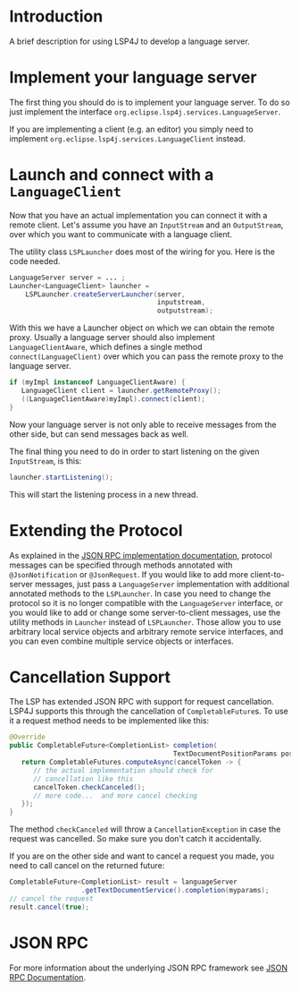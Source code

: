 # Introduction

A brief description for using LSP4J to develop a language server.

# Implement your language server

The first thing you should do is to implement your language server. To do so just implement the interface `org.eclipse.lsp4j.services.LanguageServer`.

If you are implementing a client (e.g. an editor) you simply need to implement `org.eclipse.lsp4j.services.LanguageClient` instead.

# Launch and connect with a `LanguageClient`

Now that you have an actual implementation you can connect it with a remote client. Let's assume you have an `InputStream` and an `OutputStream`, over which you want to communicate with a language client.

The utility class `LSPLauncher` does most of the wiring for you. Here is the code needed.

``` java
LanguageServer server = ... ;
Launcher<LanguageClient> launcher = 
    LSPLauncher.createServerLauncher(server,
                                     inputstream, 
                                     outputstream);
```

With this we have a Launcher object on which we can obtain the remote proxy. Usually a language server should also implement `LanguageClientAware`, which defines a single method `connect(LanguageClient)` over which you can pass the remote proxy to the language server.

``` java
if (myImpl instanceof LanguageClientAware) {
   LanguageClient client = launcher.getRemoteProxy();
   ((LanguageClientAware)myImpl).connect(client);
}
```

Now your language server is not only able to receive messages from the other side, but can send messages back as well.

The final thing you need to do in order to start listening on the given `InputStream`, is this:

``` java
launcher.startListening();
```

This will start the listening process in a new thread.

# Extending the Protocol

As explained in the [JSON RPC implementation documentation](jsonrpc.md#service-objects), protocol messages can be specified through methods annotated with `@JsonNotification` or `@JsonRequest`. If you would like to add more client-to-server messages, just pass a `LanguageServer` implementation with additional annotated methods to the `LSPLauncher`. In case you need to change the protocol so it is no longer compatible with the `LanguageServer` interface, or you would like to add or change some server-to-client messages, use the utility methods in `Launcher` instead of `LSPLauncher`. Those allow you to use arbitrary local service objects and arbitrary remote service interfaces, and you can even combine multiple service objects or interfaces.

# Cancellation Support

The LSP has extended JSON RPC with support for request cancellation. LSP4J supports this through the cancellation of `CompletableFuture`s. To use it a request method needs to be implemented like this:

``` java
@Override
public CompletableFuture<CompletionList> completion(
                                         TextDocumentPositionParams position) {
   return CompletableFutures.computeAsync(cancelToken -> {
      // the actual implementation should check for 
      // cancellation like this
      cancelToken.checkCanceled();
      // more code...  and more cancel checking
   });
}
```
The method `checkCanceled` will throw a `CancellationException` in case the request was cancelled. So make sure you don't catch it accidentally.

If you are on the other side and want to cancel a request you made, you need to call cancel on the returned future:

``` java
CompletableFuture<CompletionList> result = languageServer
                  .getTextDocumentService().completion(myparams);
// cancel the request
result.cancel(true);
```

# JSON RPC

For more information about the underlying JSON RPC framework see [JSON RPC Documentation](jsonrpc.md).
